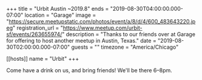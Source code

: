 +++
title = "Urbit Austin ~2019.8"
ends = "2019-08-30T04:00:00.000-07:00"
location = "Garage"
image = "https://secure.meetupstatic.com/photos/event/a/8/d/4/600_483643220.jpeg"
registration_url = "https://www.meetup.com/urbit-sf/events/263655974/"
description = "Thanks to our friends over at Garage for offering to host another meetup in Austin, Texas."
date = "2019-08-30T02:00:00.000-07:00"
guests = ""
timezone = "America/Chicago"

[[hosts]]
name = "Urbit"
+++

Come have a drink on us, and bring friends! We'll be there 6–8pm.
